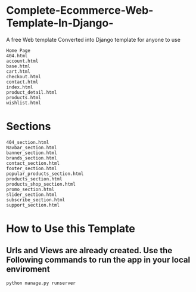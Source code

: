 # Complete-Ecommerce-Web-Template-In-Django-

A free Web template Converted into Django template for anyone to use

```
Home Page
404.html
account.html
base.html
cart.html
checkout.html
contact.html
index.html
product_detail.html
products.html
wishlist.html
```

# Sections 

```
404_section.html
Navbar_section.html
banner_section.html
brands_section.html
contact_section.html
footer_section.html
popular_products_section.html
products_section.html
products_shop_section.html
promo_section.html
slider_section.html
subscribe_section.html
support_section.html
```

# How to Use this Template

## Urls and Views are already created. Use the Following commands to run the app in your local enviroment

```
python manage.py runserver
```
